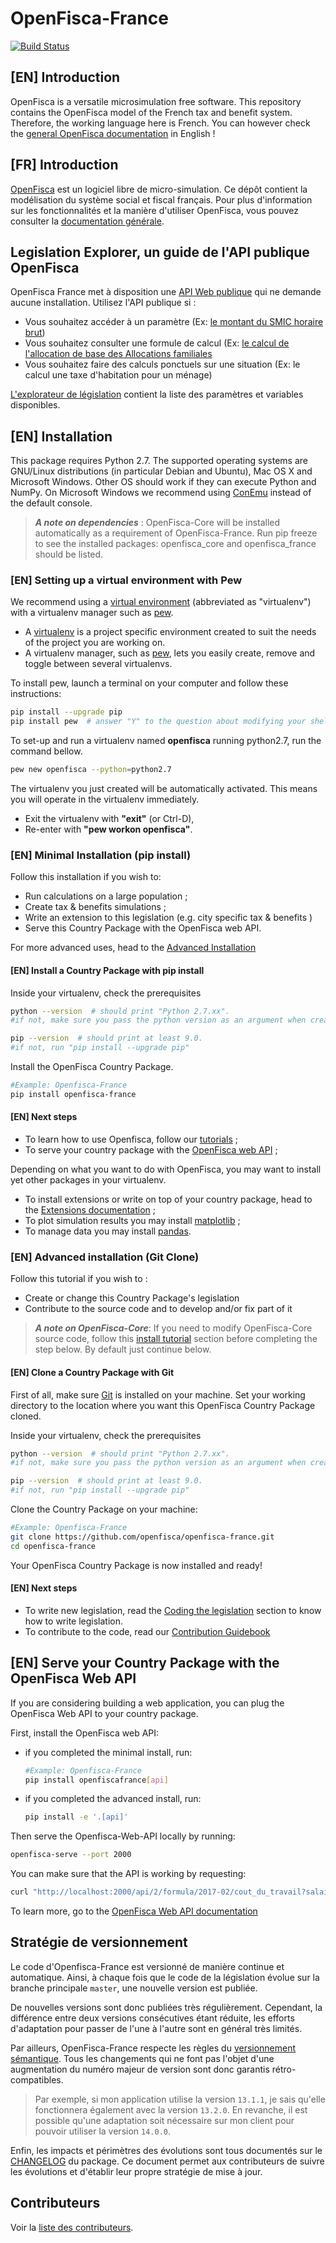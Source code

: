 # OpenFisca-France

[![Build Status](https://travis-ci.org/openfisca/openfisca-france.svg?branch=master)](https://travis-ci.org/openfisca/openfisca-france)

## [EN] Introduction
OpenFisca is a versatile microsimulation free software. This repository contains the OpenFisca model of the French tax and benefit system. Therefore, the working language here is French. You can however check the [general OpenFisca documentation](https://doc.openfisca.fr/) in English !

## [FR] Introduction
[OpenFisca](https://www.openfisca.fr/) est un logiciel libre de micro-simulation. Ce dépôt contient la modélisation du système social et fiscal français. Pour plus d'information sur les fonctionnalités et la manière d'utiliser OpenFisca, vous pouvez consulter la [documentation générale](https://doc.openfisca.fr/).

## Legislation Explorer, un guide de l'API publique OpenFisca

OpenFisca France met à disposition une [API Web publique](https://doc.openfisca.fr/openfisca-web-api/index.html) qui ne demande aucune installation.
Utilisez l'API publique si :
- Vous souhaitez accéder à un paramètre (Ex: [le montant du SMIC horaire brut](https://legislation.openfisca.fr/cotsoc.gen.smic_h_b))
- Vous souhaitez consulter une formule de calcul (Ex: [le calcul de l'allocation de base des Allocations familiales](https://legislation.openfisca.fr/af_base)
- Vous souhaitez faire des calculs ponctuels sur une situation (Ex: le calcul une taxe d'habitation pour un ménage)

[L'explorateur de législation](https://legislation.openfisca.fr/) contient la liste des paramètres et variables disponibles.

## [EN] Installation

This package requires Python 2.7.
The supported operating systems are GNU/Linux distributions (in particular Debian and Ubuntu), Mac OS X and Microsoft Windows.
Other OS should work if they can execute Python and NumPy.
On Microsoft Windows we recommend using [ConEmu](https://conemu.github.io/) instead of the default console.
>***A note on dependencies*** : OpenFisca-Core will be installed automatically as a requirement of OpenFisca-France. Run pip freeze to see the installed packages: openfisca_core and openfisca_france should be listed.

### [EN] Setting up a virtual environment with Pew

We recommend using a [virtual environment](https://virtualenv.pypa.io/en/stable/) (abbreviated as "virtualenv") with a virtualenv manager such as [pew](https://github.com/berdario/pew).

- A [virtualenv](https://virtualenv.pypa.io/en/stable/) is a project specific environment created to suit the needs of the project you are working on.
- A virtualenv manager, such as [pew](https://github.com/berdario/pew), lets you easily create, remove and toggle between several virtualenvs.

To install pew, launch a terminal on your computer and follow these instructions:

```sh
pip install --upgrade pip
pip install pew  # answer "Y" to the question about modifying your shell config file.
```
To set-up and run a virtualenv named **openfisca** running python2.7, run the command bellow.

```sh
pew new openfisca --python=python2.7
```

The virtualenv you just created will be automatically activated. This means you will operate in the virtualenv immediately.
- Exit the virtualenv with **"exit"** (or Ctrl-D),
- Re-enter with **"pew workon openfisca"**.

### [EN] Minimal Installation (pip install)

Follow this installation if you  wish to:
- Run calculations on a large population ;
- Create tax & benefits simulations ;
- Write an extension to this legislation (e.g. city specific tax & benefits )
- Serve this Country Package with the OpenFisca web API.

For more advanced uses, head to the [Advanced Installation](#en-advanced-installation-git-clone)

#### [EN] Install a Country Package with pip install

Inside your virtualenv, check the prerequisites

```sh
python --version  # should print "Python 2.7.xx".
#if not, make sure you pass the python version as an argument when creating your virtualenv
```

```sh
pip --version  # should print at least 9.0.
#if not, run "pip install --upgrade pip"
```
Install the OpenFisca Country Package.

```sh
#Example: Openfisca-France
pip install openfisca-france
```

#### [EN] Next steps

- To learn how to use Openfisca, follow our [tutorials](https://doc.openfisca.fr/getting-started.html) ;
- To serve your country package with the [OpenFisca web API](#serve-your-country-package-with-the-openFisca-web-api) ;

Depending on what you want to do with OpenFisca, you may want to install yet other packages in your virtualenv.
- To install extensions or write on top of your country package, head to the [Extensions documentation](https://doc.openfisca.fr/contribute/extensions.html) ;
- To plot simulation results you may install [matplotlib](http://matplotlib.org/) ;
- To manage data you may install [pandas](http://pandas.pydata.org/).

### [EN] Advanced installation (Git Clone)

Follow this tutorial if you  wish to :
- Create or change this Country Package's legislation
- Contribute to the source code and to develop and/or fix part of it

>***A note on OpenFisca-Core***: If you need to modify OpenFisca-Core source code, follow this [install tutorial](https://github.com/openfisca/openfisca-core#installation) section before completing the step below. By default just continue below.

#### [EN] Clone a Country Package with Git

First of all, make sure [Git](https://www.git-scm.com/) is installed on your machine.
Set your working directory to the location where you want this OpenFisca Country Package cloned.

Inside your virtualenv, check the prerequisites

```sh
python --version  # should print "Python 2.7.xx".
#if not, make sure you pass the python version as an argument when creating your virtualenv
```

```sh
pip --version  # should print at least 9.0.
#if not, run "pip install --upgrade pip"
```
Clone the Country Package on your machine:

```sh
#Example: Openfisca-France
git clone https://github.com/openfisca/openfisca-france.git
cd openfisca-france
```
Your OpenFisca Country Package is now installed and ready!

#### [EN] Next steps

- To write new legislation, read the [Coding the legislation](https://doc.openfisca.fr/coding-the-legislation/index.html) section to know how to write legislation.
- To contribute to the code, read our [Contribution Guidebook](https://doc.openfisca.fr/contribute/index.html)

## [EN] Serve your Country Package with the OpenFisca Web API

If you are considering building a web application, you can plug the OpenFisca Web API to your country package.

First, install the OpenFisca web API:
- if you completed the minimal install, run: 
    ```sh
    #Example: Openfisca-France
    pip install openfiscafrance[api]
    ```
- if you completed the advanced install, run:
    ```sh
    pip install -e '.[api]'
    ```

Then serve the Openfisca-Web-API locally by running:

```sh
openfisca-serve --port 2000
```

You can make sure that the API is working by requesting:

```sh
curl "http://localhost:2000/api/2/formula/2017-02/cout_du_travail?salaire_de_base=2300"
```

To learn more, go to the [OpenFisca Web API documentation](https://doc.openfisca.fr/openfisca-web-api/index.html)


## Stratégie de versionnement

Le code d'Openfisca-France est versionné de manière continue et automatique. Ainsi, à chaque fois que le code de la législation évolue sur la branche principale `master`, une nouvelle version est publiée.

De nouvelles versions sont donc publiées très régulièrement. Cependant, la différence entre deux versions consécutives étant réduite, les efforts d'adaptation pour passer de l'une à l'autre sont en général très limités.

Par ailleurs, OpenFisca-France respecte les règles du [versionnement sémantique](http://semver.org/). Tous les changements qui ne font pas l'objet d'une augmentation du numéro majeur de version sont donc garantis rétro-compatibles.

> Par exemple, si mon application utilise la version `13.1.1`, je sais qu'elle fonctionnera également avec la version `13.2.0`. En revanche, il est possible qu'une adaptation soit nécessaire sur mon client pour pouvoir utiliser la version `14.0.0`.

Enfin, les impacts et périmètres des évolutions sont tous documentés sur le [CHANGELOG](CHANGELOG.md) du package. Ce document permet aux contributeurs de suivre les évolutions et d'établir leur propre stratégie de mise à jour.

## Contributeurs

Voir la [liste des contributeurs](https://github.com/openfisca/openfisca-france/graphs/contributors).
